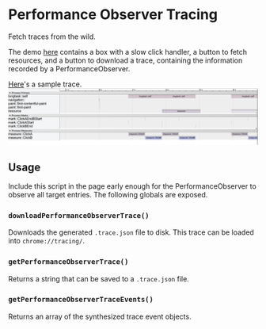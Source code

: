 # Performance Observer Tracing
Fetch traces from the wild.

The demo [here](https://tdresser.github.io/performance-observer-tracing/) contains a box with a slow click handler, a button to fetch resources, and a button to download a trace, containing the information recorded by a PerformanceObserver.

[Here](sample_trace.json)'s a sample trace.
![Sample Trace](sample_trace.png)

## Usage

Include this script in the page early enough for the PerformanceObserver to observe all target entries.
The following globals are exposed.

### `downloadPerformanceObserverTrace()`

Downloads the generated `.trace.json` file to disk. This trace can be loaded into `chrome://tracing/`. 	

### `getPerformanceObserverTrace()`

Returns a string that can be saved to a `.trace.json` file.

### `getPerformanceObserverTraceEvents()`

Returns an array of the synthesized trace event objects.
